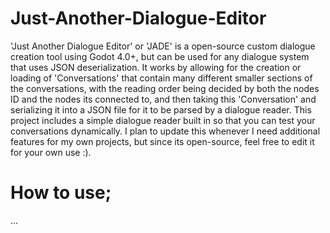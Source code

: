 # Just-Another-Dialogue-Editor

'Just Another Dialogue Editor' or 'JADE' is a open-source custom dialogue creation tool using Godot 4.0+, but can be used for any dialogue system that uses JSON deserialization. It works by allowing for the creation or loading of 'Conversations' that contain many different smaller sections of the conversations, with the reading order being decided by both the nodes ID and the nodes its connected to, and then taking this 'Conversation' and serializing it into a JSON file for it to be parsed by a dialogue reader. This project includes a simple dialogue reader built in so that you can test your conversations dynamically. I plan to update this whenever I need additional features for my own projects, but since its open-source, feel free to edit it for your own use :).

# How to use;

...
